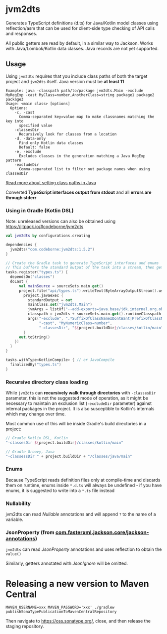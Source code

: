 # jvm2dts

Generates TypeScript definitions (d.ts) for Java/Kotlin model classes using reflection/asm 
that can be used for client-side type checking of API calls and responses.

All public getters are read by default, in a similar way to Jackson.
Works with Java/Lombok/Kotlin data classes. Java records are not yet supported.

## Usage

Using `jvm2dts` requires that you include class paths of both the target project and `jvm2dts` itself. 
Java version must be **at least 11**

```
Example: java -classpath path/to/package jvm2dts.Main -exclude MyRegExp -cast MyClass=number,AnotherClass=string package1 package2 package3
Usage: <main class> [options]
  Options:
    -c, -cast
      Comma-separated key=value map to make classnames matching the key into 
      specified value
    -classesDir
      Recursively look for classes from a location
    -d, -data-only
      Find only Kotlin data classes
      Default: false
    -e, -exclude
      Excludes classes in the generation matching a Java RegExp pattern
    -excludeDir
      Comma-separated list to filter out package names when using classesDir
```

[Read more about setting class paths in Java](https://docs.oracle.com/javase/11/docs/technotes/tools/windows/classpath.html)

Converted **TypeScript interfaces output from stdout** and all **errors are through stderr**

### Using in Gradle (Kotlin DSL)

Note: unreleased versions can also be obtained using https://jitpack.io/#codeborne/jvm2dts

```kotlin
val jvm2dts by configurations.creating

dependencies {
  jvm2dts("com.codeborne:jvm2dts:1.5.2")
}

// Create the Gradle task to generate TypeScript interfaces and enums
// This buffers the standard output of the task into a stream, then gets written to a file
tasks.register("types.ts") { 
  dependsOn("classes")
  doLast {
      val mainSource = sourceSets.main.get()
      project.file("api/types.ts").writeText(ByteArrayOutputStream().use { out ->
        project.javaexec {
          standardOutput = out
          mainClass.set("jvm2dts.Main")
          jvmArgs = listOf("--add-exports=java.base/jdk.internal.org.objectweb.asm=ALL-UNNAMED") // Java 16+ needs this
          classpath = jvm2dts + sourceSets.main.get().runtimeClasspath
          args("-exclude", ".*SuffixOfClassNameIDontWant|PrefixOfClassNameIDontWant.*", 
               "-cast", "MyNumericClass=number",
               "-classesDir", "${project.buildDir}/classes/kotlin/main")
        }
      out.toString()
    })
  }
}

tasks.withType<KotlinCompile> { // or JavaCompile
  finalizedBy("types.ts")
}
```

### Recursive directory class loading

While `jvm2dts` can **recursively walk through directories** with `-classesDir` parameter, this is not 
the suggested mode of operation, as it might be necessary to maintain an exclusion list
(`-excludeDir` parameter) against internal packages in the project. It is also susceptible to 
Kotlin's internals which may change over time.

Most common use of this will be inside Gradle's build directories in a project:

```kotlin
// Gradle Kotlin DSL, Kotlin
"-classesDir ${project.buildDir}/classes/kotlin/main"
```

```groovy
// Gradle Groovy, Java
"-classessDir " + project.buildDir + "/classes/java/main"
```

### Enums

Because TypeScript reads definition files only at compile-time and discards them on runtime, 
enums inside ``*.d.ts`` will always be undefined - if you have enums, it is suggested to write 
into a ``*.ts`` file instead

### Nullability

jvm2dts can read _Nullable_ annotations and will append ``?`` to the name of a variable.

### JsonProperty (from [com.fasterxml.jackson.core/jackson-annotations](https://mvnrepository.com/artifact/com.fasterxml.jackson.core/jackson-annotations))

`jvm2dts` can read _JsonProperty_ annotations and uses reflection to obtain the `value()`

Similarly, getters annotated with _JsonIgnore_ will be omitted.

# Releasing a new version to Maven Central

```
MAVEN_USERNAME=xxx MAVEN_PASSWORD='xxx' ./gradlew publishSonaTypePublicationToMavenCentralRepository
```

Then navigate to https://oss.sonatype.org/, close, and then release the staging repository.
